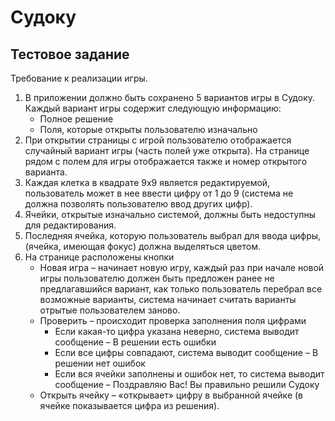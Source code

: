 # Судоку
## Тестовое задание

Требование к реализации игры.

1. В приложении должно быть сохранено 5 вариантов игры в Судоку. Каждый вариант игры содержит следующую информацию:
    - Полное решение
    - Поля, которые открыты пользователю изначально
2. При открытии страницы с игрой пользователю отображается случайный вариант игры (часть полей уже открыта). На странице рядом с полем для игры отображается также и номер открытого варианта.
3. Каждая клетка в квадрате 9x9 является редактируемой, пользователь может в нее ввести цифру от 1 до 9 (система не должна позволять пользователю ввод других цифр).
4. Ячейки, открытые изначально системой, должны быть недоступны для редактирования.
5. Последняя ячейка, которую пользователь выбрал для ввода цифры, (ячейка, имеющая фокус) должна выделяться цветом.
6. На странице расположены кнопки
    - Новая игра – начинает новую игру, каждый раз при начале новой игры пользователю должен быть предложен ранее не предлагавшийся вариант, как только пользователь перебрал все возможные варианты, система начинает считать варианты отрытые пользователем заново.
    - Проверить – происходит проверка заполнения поля цифрами
        - Если какая-то цифра указана неверно, система выводит сообщение – В решении есть ошибки
        - Если все цифры совпадают, система выводит сообщение – В решении нет ошибок
        - Если вся ячейки заполнены и ошибок нет, то система выводит сообщение – Поздравляю Вас! Вы правильно решили Судоку
    - Открыть ячейку – «открывает» цифру в выбранной ячейке (в ячейке показывается цифра из решения).
